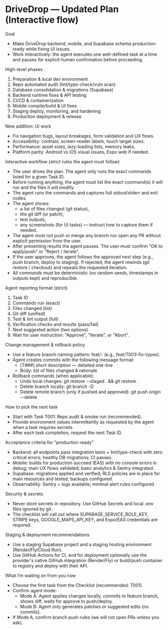 # DriveDrop — Updated Plan (Interactive flow)

Goal
- Make DriveDrop backend, mobile, and Supabase schema production-ready while fixing UI issues.
- Work interactively: the agent executes one well-defined task at a time and pauses for explicit human confirmation before proceeding.

High-level phases
1. Preparation & local dev environment
2. Repo automated audit (lint/type-check/vuln scan)
3. Database consolidation & migrations (Supabase)
4. Backend runtime fixes & API testing
5. CI/CD & containerization
6. Mobile compile/build & UI fixes
7. Staging deploy, monitoring, and hardening
8. Production deployment & release

New addition: UI work
- Fix navigation bugs, layout breakages, form validation and UX flows.
- Accessibility: contrast, screen-reader labels, touch target sizes.
- Performance: asset sizes, lazy-loading lists, memory leaks.
- Platform parity: Android vs iOS visual issues, Expo web if needed.

Interactive workflow (strict rules the agent must follow)
- The user drives the plan. The agent only runs the exact commands listed for a given Task ID.
- Before running anything, the agent must list the exact command(s) it will run and the files it will modify.
- The agent runs the commands and captures full stdout/stderr and exit codes.
- The agent shows:
  - a list of files changed (git status),
  - the git diff (or patch),
  - test outputs,
  - any screenshots (for UI tasks) — instruct how to capture them if needed.
- The agent must not push or merge any branch nor open any PR without explicit permission from the user.
- After presenting results the agent pauses. The user must confirm "OK to apply/push" or "Reject / iterate".
- If the user approves, the agent follows the approved next step (e.g., push branch, deploy to staging). If rejected, the agent rewinds (git restore / checkout) and repeats the requested iteration.
- All commands must be deterministic (no random seeds, timestamps in outputs kept) and reproducible.

Agent reporting format (strict)
1. Task ID
2. Commands run (exact)
3. Files changed (list)
4. Git diff (unified)
5. Test & lint output (full)
6. Verification checks and results (pass/fail)
7. Next suggested action (two options)
8. Wait for user instruction: "Approve", "Iterate", or "Abort".

Change management & rollback policy
- Use a feature branch naming pattern: feat/<task-id>-<short-desc> (e.g., feat/T003-fix-types).
- Agent creates commits with the following message format:
  - [T###] short description — detailed one-line
  - Body: list of files changed & rationale
- Rollback commands (when applicable):
  - Undo local changes: git restore --staged . && git restore .
  - Delete branch locally: git branch -D <branch>
  - Delete remote branch (only if pushed and approved): git push origin --delete <branch>

How to pick the next task
- Start with Task T001: Repo audit & smoke run (recommended).
- Provide environment values intermittently as requested by the agent when a task requires secrets.
- After each task completion, request the next Task ID.

Acceptance criteria for "production ready"
- Backend: all endpoints pass integration tests + lint/type-check with zero critical errors; healthy DB migrations; CI passes.
- Mobile: builds for production succeed (EAS) with no console errors in debug; main UX flows validated; basic analytics & Sentry integrated.
- Supabase: migrations applied and verified; RLS policies are in place for main resources and tested; backups configured.
- Observability: Sentry + logs available; minimal alert rules configured.

Security & secrets
- Never store secrets in repository. Use GitHub Secrets and local .env files ignored by git.
- The checklist will call out where SUPABASE_SERVICE_ROLE_KEY, STRIPE keys, GOOGLE_MAPS_API_KEY, and Expo/EAS credentials are required.

Staging & deployment recommendations
- Use a staging Supabase project and a staging hosting environment (Render/Fly/Cloud Run).
- Use GitHub Actions for CI, and for deployment optionally use the provider's native GitHub integration (Render/Fly) or build/push container to registry and deploy with their API.

What I’m waiting on from you now
- Choose the first task from the Checklist (recommended: T001).
- Confirm agent mode:
  - Mode A: Agent applies changes locally, commits to feature branch, shows diff, waits for approve to push/deploy.
  - Mode B: Agent only generates patches or suggested edits (no commits).
- If Mode A, confirm branch push rules (we will not open PRs unless you ask).